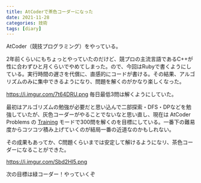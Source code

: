 ```yaml
---
title: AtCoderで茶色コーダーになった
date: 2021-11-28
categories: 技術
tags: [diary]
---
```


AtCoder（競技プログラミング）をやっている。

2年前くらいにもちょっとやっていたのだけど、競プロの主流言語であるC++が性に合わずひと月くらいでやめてしまった。ので、今回はRubyで書くようにしている。実行時間の遅さを代償に、直感的にコードが書ける。その結果、アルゴリズムのみに集中できるようになり、問題を解くのがかなり楽しくなった。

https://i.imgur.com/7t64DRU.png
毎日最低3問は解くようにしていた。

最初はアルゴリズムの勉強が必要だと思い込んで二部探索・DFS・DPなどを勉強していたが、灰色コーダーがやることでないなと思い直し、現在は AtCoder Problems の [Training](https://kenkoooo.com/atcoder/#/training) モードで300問を解くのを目標にしている。一番下の難易度からコツコツ積み上げていくのが結局一番の近道なのかもしれない。

その成果もあってか、C問題くらいまでは安定して解けるようになリ、茶色コーダーになることができた。

https://i.imgur.com/Sbd2Hl5.png

次の目標は緑コーダー！やっていくぞ
